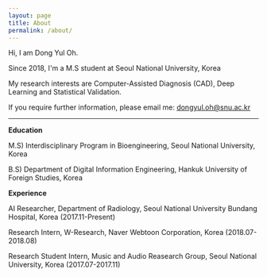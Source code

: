 ```yaml
---
layout: page
title: About
permalink: /about/
---
```


Hi, I am Dong Yul Oh.

Since 2018, I'm a M.S student at Seoul National University, Korea

My research interests are Computer-Assisted Diagnosis (CAD), Deep Learning and Statistical Validation.

If you require further information, please email me: <u>dongyul.oh@snu.ac.kr</u>

---

**Education**

M.S) Interdisciplinary Program in Bioengineering, Seoul National University, Korea

B.S) Department of Digital Information Engineering, Hankuk University of Foreign Studies, Korea  


**Experience**

AI Researcher, Department of Radiology, Seoul National University Bundang Hospital, Korea (2017.11-Present)

Research Intern, W-Research, Naver Webtoon Corporation, Korea (2018.07-2018.08)

Research Student Intern, Music and Audio Reasearch Group, Seoul National University, Korea (2017.07-2017.11)

